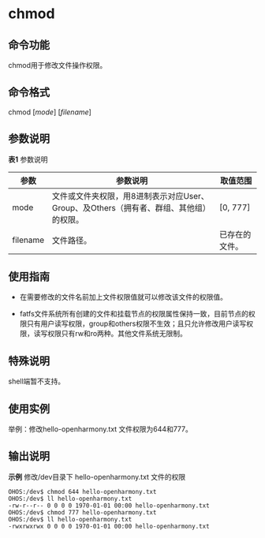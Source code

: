 # chmod


## 命令功能

chmod用于修改文件操作权限。


## 命令格式

chmod [_mode_] [_filename_]


## 参数说明

**表1** 参数说明

| 参数     | 参数说明                                                     | 取值范围       |
| -------- | ------------------------------------------------------------ | -------------- |
| mode     | 文件或文件夹权限，用8进制表示对应User、Group、及Others（拥有者、群组、其他组）的权限。 | [0, 777]        |
| filename | 文件路径。                                                   | 已存在的文件。 |


## 使用指南

- 在需要修改的文件名前加上文件权限值就可以修改该文件的权限值。

- fatfs文件系统所有创建的文件和挂载节点的权限属性保持一致，目前节点的权限只有用户读写权限，group和others权限不生效；且只允许修改用户读写权限，读写权限只有rw和ro两种。其他文件系统无限制。

## 特殊说明

shell端暂不支持。

## 使用实例

举例：修改hello-openharmony.txt 文件权限为644和777。


## 输出说明

**示例** 修改/dev目录下 hello-openharmony.txt 文件的权限

```
OHOS:/dev$ chmod 644 hello-openharmony.txt
OHOS:/dev$ ll hello-openharmony.txt
-rw-r--r-- 0 0 0 0 1970-01-01 00:00 hello-openharmony.txt
OHOS:/dev$ chmod 777 hello-openharmony.txt
OHOS:/dev$ ll hello-openharmony.txt
-rwxrwxrwx 0 0 0 0 1970-01-01 00:00 hello-openharmony.txt
```